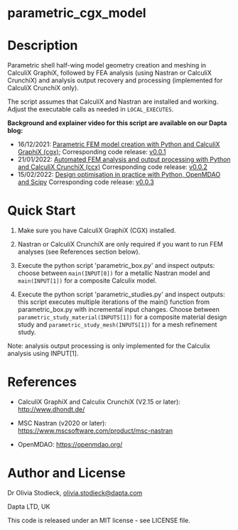 # parametric_cgx_model

# Description

Parametric shell half-wing model geometry creation and meshing in CalculiX GraphiX, followed by FEA analysis (using Nastran or CalculiX CrunchiX) and analysis output recovery and processing (implemented for CalculiX CrunchiX only).

The script assumes that CalculiX and Nastran are installed and working. Adjust the executable calls as needed in `LOCAL_EXECUTES`.

**Background and explainer video for this script are available on our Dapta blog:**

* 16/12/2021: [Parametric FEM model creation with Python and CalculiX GraphiX (cgx)](https://medium.com/daptablog/parametric-fem-model-creation-with-python-and-calculix-graphix-cgx-4b654bb8f33e);
Corresponding code release: [v0.0.1](https://github.com/daptablade/parametric_cgx_model/releases/tag/v0.0.1)
* 21/01/2022: [Automated FEM analysis and output processing with Python and CalculiX CrunchiX (ccx)](https://medium.com/daptablog/automated-fem-analysis-and-output-processing-with-python-and-calculix-crunchix-ccx-428d445fb1a) Corresponding code release: [v0.0.2](https://github.com/daptablade/parametric_cgx_model/releases/tag/v0.0.2)
* 15/02/2022: [Design optimisation in practice with Python, OpenMDAO and Scipy](https://medium.com/daptablog)
Corresponding code release: [v0.0.3](https://github.com/daptablade/parametric_cgx_model/releases/tag/v0.0.3)

# Quick Start

1. Make sure you have CalculiX GraphiX (CGX) installed.

2. Nastran or CalculiX CrunchiX are only required if you want to run FEM analyses (see References section below).

3. Execute the python script 'parametric_box.py' and inspect outputs: choose between `main(INPUT[0])` for a metallic Nastran model and `main(INPUT[1])` for a composite Calculix model.

4. Execute the python script 'parametric_studies.py' and inspect outputs: this script executes multiple iterations of the main() function from parametric_box.py with incremental input changes.
Choose between `parametric_study_material(INPUTS[1])` for a composite material design study and `parametric_study_mesh(INPUTS[1])` for a mesh refinement study.

Note: analysis output processing is only implemented for the Calculix analysis using INPUT[1].
# References

* CalculiX GraphiX and Calculix CrunchiX (V2.15 or later): http://www.dhondt.de/

* MSC Nastran (v2020 or later): https://www.mscsoftware.com/product/msc-nastran

* OpenMDAO: https://openmdao.org/

# Author and License

Dr Olivia Stodieck, olivia.stodieck@dapta.com

Dapta LTD, UK

This code is released under an MIT license - see LICENSE file.
